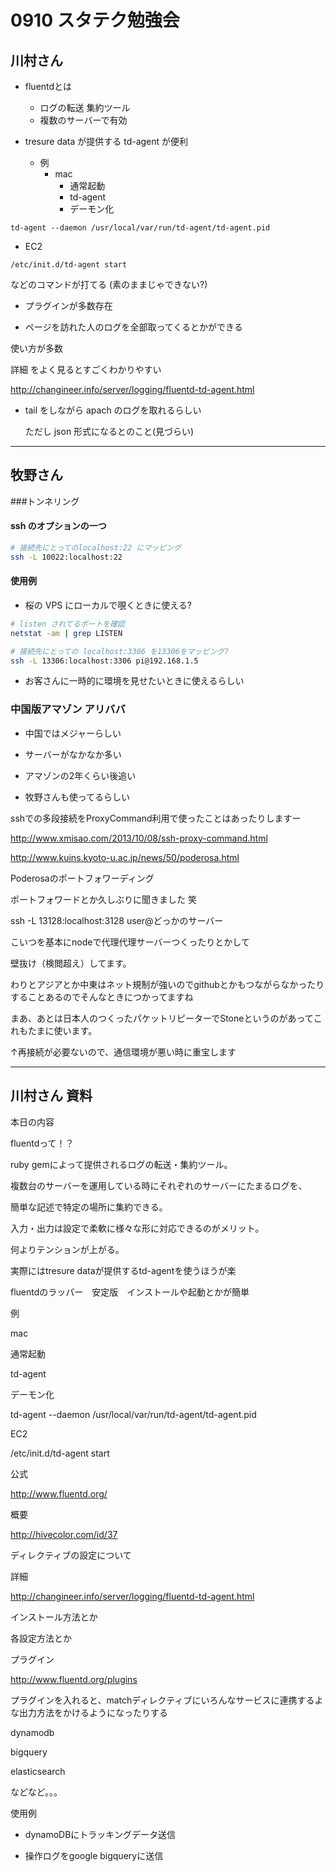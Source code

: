 # 0910 スタテク勉強会


## 川村さん

- fluentdとは

    - ログの転送 集約ツール
    - 複数のサーバーで有効

- tresure data が提供する td-agent が便利

    - 例
      - mac
        - 通常起動
        - td-agent
        - デーモン化

```
td-agent --daemon /usr/local/var/run/td-agent/td-agent.pid
```

  - EC2

```
/etc/init.d/td-agent start
```

  などのコマンドが打てる (素のままじゃできない?)


- プラグインが多数存在


- ページを訪れた人のログを全部取ってくるとかができる

使い方が多数

詳細
をよく見るとすごくわかりやすい

http://changineer.info/server/logging/fluentd-td-agent.html

- tail をしながら apach のログを取れるらしい

    ただし json 形式になるとのこと(見づらい)


- - -

## 牧野さん

###トンネリング
#### ssh のオプションの一つ

```sh
# 接続先にとってのlocalhost:22 にマッピング
ssh -L 10022:localhost:22
```

#### 使用例

- 桜の VPS にローカルで覗くときに使える?

```sh
# listen されてるポートを確認
netstat -am | grep LISTEN
```

```sh
# 接続先にとっての localhost:3306 を13306をマッピング?
ssh -L 13306:localhost:3306 pi@192.168.1.5
```

- お客さんに一時的に環境を見せたいときに使えるらしい

### 中国版アマゾン アリババ

- 中国ではメジャーらしい

- サーバーがなかなか多い

- アマゾンの2年くらい後追い

- 牧野さんも使ってるらしい

sshでの多段接続をProxyCommand利用で使ったことはあったりしますー

http://www.xmisao.com/2013/10/08/ssh-proxy-command.html


http://www.kuins.kyoto-u.ac.jp/news/50/poderosa.html

Poderosaのポートフォワーディング

ポートフォワードとか久しぶりに聞きました 笑

ssh -L 13128:localhost:3128  user@どっかのサーバー

こいつを基本にnodeで代理代理サーバーつくったりとかして


壁抜け（検閲超え）してます。

わりとアジアとか中東はネット規制が強いのでgithubとかもつながらなかったりすることあるのでそんなときにつかってますね

まあ、あとは日本人のつくったパケットリピーターでStoneというのがあってこれもたまに使います。

↑再接続が必要ないので、通信環境が悪い時に重宝します

- - -

## 川村さん 資料


本日の内容

fluentdって！？

ruby gemによって提供されるログの転送・集約ツール。

複数台のサーバーを運用している時にそれぞれのサーバーにたまるログを、

簡単な記述で特定の場所に集約できる。

入力・出力は設定で柔軟に様々な形に対応できるのがメリット。

何よりテンションが上がる。

実際にはtresure dataが提供するtd-agentを使うほうが楽

fluentdのラッパー　安定版　インストールや起動とかが簡単

例

mac

通常起動

td-agent

デーモン化

td-agent --daemon /usr/local/var/run/td-agent/td-agent.pid

EC2

/etc/init.d/td-agent start

公式

http://www.fluentd.org/

概要

http://hivecolor.com/id/37

ディレクティブの設定について

詳細

http://changineer.info/server/logging/fluentd-td-agent.html

インストール方法とか

各設定方法とか

プラグイン

http://www.fluentd.org/plugins

プラグインを入れると、matchディレクティブにいろんなサービスに連携するよな出力方法をかけるようになったりする

dynamodb

bigquery

elasticsearch

などなど。。。

使用例

  - dynamoDBにトラッキングデータ送信     

  - 操作ログをgoogle bigqueryに送信
